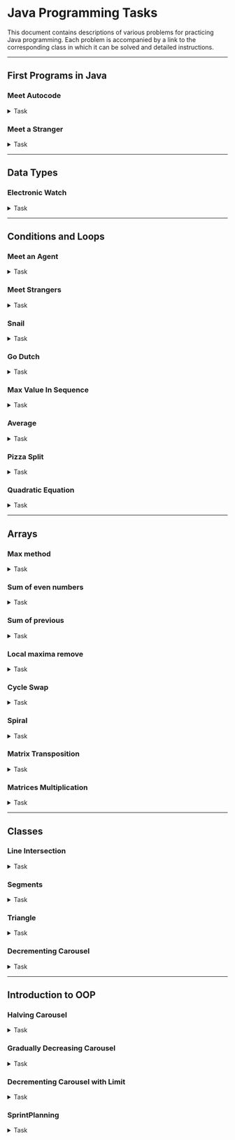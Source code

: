 # Java Programming Tasks

This document contains descriptions of various problems for practicing Java programming. Each problem is accompanied by a link to the corresponding class in which it can be solved and detailed instructions.

---

## First Programs in Java

### Meet Autocode
<details>
  <summary>Task</summary>
  <p>
    Please, proceed to <code>HelloAutocode</code> class and write a simple program that prints <i>"Hello, Autocode!"</i> (don't print quote marks).
  </p>
</details>

### Meet a Stranger
<details>
  <summary>Task</summary>
  <p>
    Please, proceed to the class <code>MeetAStranger</code>. The program must read a string from <code>System.in</code> and print a message <i>"Hello, input"</i>. Note that when entering an input string consisting of several words, the entire input must be printed.
  </p>
</details>

---

## Data Types

### Electronic Watch
<details>
  <summary>Task</summary>
  <p>
    Please, proceed to <code>ElectronicWatch</code> class. The program must print an electronic watch screen output for a given value of seconds since midnight.<br>
    Input value is given via <code>System.in</code>. Output value must be printed to <code>System.out</code>. It is guaranteed, that input number is non-negative.<br>
    Output format is <code>h:mm:ss</code> (possible values: [0:00:00; 23:59:59]).<br>
    <i>Extra challenge:</i> Try to solve the task without using <code>if</code> statements or cycles.
  </p>
</details>

---

## Conditions and Loops

### Meet an Agent
<details>
  <summary>Task</summary>
  <p>
    Please, proceed to <code>MeetAnAgent</code> class and write a program that:<br>
    <ul>
      <li>Asks for an input number;</li>
      <li>If the input equals to the secret password number, prints <I>"Hello, Agent"</i>;</li>
      <li>Otherwise, prints <I>"Access denied"</i>.</li>
    </ul>
    Secret password is stored in <code>final static int PASSWORD</code>.<br>
    It is guaranteed that the input is not null.
</details>

### Meet Strangers
<details>
  <summary>Task</summary>
  <p>
    Please, proceed to <code>HelloStrangers</code> class and write a program that:<br>
    <ul>
      <li>Asks for a number - amount of strangers to meet;</li>
      <li>Then reads stranger names line by line;</li>
      <li>And, finally, prints line by line <I>"Hello, stranger name"</i> for each stranger.</li>
    </ul>
    It is guaranteed that the input is not null. It is guaranteed that the input of strangers count is int number.<br>
    Consider special cases:<br>
    <ul>
      <li>If strangers count is zero, then program must print <I>"Oh, it looks like there is no one here"</i>.</li>
      <li>If strangers count is negative, then program must print <I>"Seriously? Why so negative?"</i>.</li>
    </ul>
</details>

### Snail
<details>
  <summary>Task</summary>
  <p>
    Consider a snail travels up a tree <code>a</code> feet each day. Then snail slides down <code>b</code> feet each night. Height of the tree is <code>h</code>.<br>
    Please, proceed to <code>Snail</code> class and write a program that prints number of days for the snail to reach the top of the tree.<br>
    Program reads <code>a</code>, <code>b</code>, <code>h</code> line by line. Input values are guaranteed to be positive integers.<br>
    If the snail cannot reach the top of the tree, print the message <i>"Impossible"</i>.
  </p>
</details>

### Go Dutch
<details>
  <summary>Task</summary>
  <p>
    Consider a company of friends visiting a restaurant. They decided to equally split the bill.<br>
    Friends decided to add 10 percent of the bill total amount as tips. Then they cover the total payment in equal parts.<br>
    Please, proceed to <code>GoDutch</code> class and write a program that reads a bill total amount and a number of friends, and then prints part to pay.<br>
    Consider some details:<br>
    <ul>
      <li>Program must read data from <code>System.in</code>;</li>
      <li>Bill total amount cannot be negative. If input value is negative, the program stops, printing: <i>"Bill total amount cannot be negative"</i>;</li>
      <li>Number of friends cannot be negative or zero. If input value is, then the program stops, printing: <I>"Number of friends cannot be negative or zero"</i>;</li>
      <li>Bill total amount, number of friends and part to pay are integers.</li>
    </ul>
</details>

### Max Value In Sequence
<details>
  <summary>Task</summary>
  <p>
    Please, proceed to <code>FindMaxInSeq</code> and write a program that reads a sequence of integer values from standard output and finds the maximum value. You must place your solution into the <code>max</code> method to pass tests.<br>
    Details:
    <ul>
      <li>You must read sequence values until the next one is <code>0</code>. Zero value means end of the input sequence.</li>
      <li>The sequence is guaranteed to contain at least one value.</li>
    </ul>
</details>

### Average
<details>
  <summary>Task</summary>
  <p>
    Please, proceed to <code>Average</code> class and write a program that reads a sequence of integer values from standard output and finds the average value.<br>
    Details:<br>
    <ul>
      <li>You must read sequence values until the next one is <code>0</code>. Zero value means end of the input sequence.</li>
      <li>The sequence is guaranteed to contain at least one value.</li>
      <li>Average value is also an <strong>integer</strong>. Use <strong>integer</strong> operations.</li>
    </ul>
</details>

### Pizza Split
<details>
  <summary>Task</summary>
  <p>
    Please, proceed to <code>PizzaSplit</code> class. The program must read two values from <code>System.in</code>:<br>
    <ul>
      <li>Number of people;</li>
      <li>Number of pieces per pizza.</li>
    </ul>
    It is guaranteed that these values are positive integers.<br>
    Then the program must print the minimum number of pizzas (not zero) so that everyone has an equal number of slices and no slice is left.<br>
</details>

### Quadratic Equation
<details>
  <summary>Task</summary>
  <p>
    Please, proceed to the <code>QuadraticEquation</code> class and implement a program to solve quadratic equations.<br>
    For the given quadratic equation coefficients <strong>(ax<sup>2</sup> + bx + c = 0)</strong>, return one or two roots of the equation if there is any in the set of real numbers.<br>
    Input value is given via <code>System.in</code>. Output value must be printed to <code>System.out</code>.<br>
    Output format is:
    <ul>
      <li><code>x1 x2</code> (two roots in any order separated by space) if there are two roots,</li>
      <li><code>x1</code> (just the value of the root) if there is the only root,</li>
      <li><code>no roots</code> (just a string value <i>"no roots"</i>) if there is no root.</li>
    </ul>
</details>

---

## Arrays

### Max method
<details>
  <summary>Task</summary>
  <p>
    Please, proceed to the <code>MaxMethod</code> class and implement the <code>max</code> method.<br>
    The correct implementation should receive an array of <code>int</code> values and return its maximum value.<br>
    Details:<br>
    <ul>
      <li>An input array is guaranteed to not be an empty array or <code>null</code>.</li>
      <li><code>max</code> method must not modify the array.</li>
      <li>Input array may contain any <code>int</code> value between <code>Integer.MIN_VALUE</code> and <code>Integer.MAX_VALUE</code>.</li>
    </ul>
</details>

### Sum of even numbers
<details>
  <summary>Task</summary>
  <p>
    Please, proceed to the <code>SumOfEvenNumbers</code> class and implement the <code>sum</code> method.<br>
    The correct implementation should receive an array of <code>int</code> values and return the sum of even numbers.<br>
    Details:<br>
    <ul>
      <li>If given array is null or empty, method returns 0.</li>
      <li><code>sum</code> method must not modify the array.</li>
      <li>Input array may contain any <code>int</code> value between <code>Integer.MIN_VALUE</code> and <code>Integer.MAX_VALUE</code>.</li>
    </ul>
</details>

### Sum of previous
<details>
  <summary>Task</summary>
  <p>
    Please, proceed to <code>SumOfPrevious</code> class and implement <code>getSumCheckArray</code> method.<br>
    The correct implementation should receive an array of <code>int</code> values and return an array of booleans where each element is a result of a check if a corresponding element is a sum of two previous elements in given array.<br>
    Details:<br>
    <ul>
      <li>The length of given array is guaranteed to be 2 or more.</li>
      <li>Given array is guaranteed to be not null.</li>
      <li>Method returns an array of booleans where each element is a result for corresponding element in given array.</li>
      <li>First two elements of the boolean array are always false.</li>
    </ul>
</details>

### Local maxima remove
<details>
  <summary>Task</summary>
  <p>
    Please, proceed to the LocalMaximaRemove class and implement the <code>removeLocalMaxima</code> method.<br>
    The correct implementation should receive an array of <code>int</code> values and return a copy of a given array with all local maxima removed in it. The original array must not be changed.<br>
    <strong>Local maximum</strong> is an element that is bigger that any of its neighbour elements. You should remove elements that are local maxima in the original array.
    Details:<br>
    <ul>
      <li>The size of given array is guaranteed to be more than 1.</li>
      <li>Given array is guaranteed to be not null.</li>
      <li>If the array has no local maxima, then you should return its copy without changes.</li>
      <li>You may use <code>java.util.Arrays.*</code> methods.</li>
    </ul>
</details>

### Cycle Swap
<details>
  <summary>Task</summary>
  <p>
    Please, proceed to <code>CycleSwap</code> class and implement its static methods:<br>
    <ul>
      <li><code>void cycleSwap(int[] array)</code><br>
           Shifts all the elements in the given array in the right direction by 1 position.<br>
           In this case, the last array element becomes first.<br>
           For example, <code>1 3 2 7 4</code> becomes <code>4 1 3 2 7</code>.<br>
      </li>
      <li><code>void cycleSwap(int[] array, int shift)</code><br>
          Shift all the elements in the given array in the right direction in the cycle manner by <code>shift</code> positions.<br>
          Shift value is guaranteed to be non-negative and not bigger than the array length.<br>
          For example, <code>1 3 2 7 4</code> with a shift of 3 becomes <code>2 7 4 1 3</code>.<br>
      </li>
    </ul>
</details>

### Spiral
<details>
  <summary>Task</summary>
  <p>
    Please, proceed to <code>Spiral</code> class and implement its static method:<br>
    <ul>
      <li><code>int[][] spiral(int rows, int columns)</code><br>
           Return a two-dimensional array coming in the form of a table and containing numbers from 1 up to <code>rows * cols</code>. The size of the table will be specified by the given parameters.<br>
           Numbers fill the "table" clockwise from the top-level corner in a spiral manner.<br>
           For example, for parameter values <code>(3, 4)</code> , the output array should be:<br>
           <code>1  2  3  4</code><br>
           <code>10 11 12 5</code><br>
           <code>9  8  7  6</code><br>
      </li>
    </ul>
</details>

### Matrix Transposition
<details>
  <summary>Task</summary>
  <p>
    Please, proceed to <code>TransposeMatrix</code> class an implement its method <code>multiply</code>.<br>
    It takes a rectangular integer array (matrix) as a parameter and returns it transposed.<br>
    Consider an integer matrix represented as a <strong>rectangular array</strong>. The task is to <strong>transpose</strong> a given matrix over its main diagonal. The <strong>transposition</strong> of a matrix over its main diagonal is simply a flipped version of the original matrix.
</details>

### Matrices Multiplication
<details>
  <summary>Task</summary>
  <p>
    Please, proceed to <code>MultiplyMatrix</code> class and implement its <code>multiply</code> method.<br>
    It takes two rectangular integer arrays (matrices) and returns the result of their multiplication.<br>
    Consider two integer matrices represented as <strong>rectangular arrays</strong>. The task is to <strong>multiply</strong> given matrices. The definition of <strong>matrix multiplication</strong> indicates a row-by-column multiplication, where the entries in the <strong>i-th</strong> row of <i>A</i> are multiplied by the corresponding entries in the <strong>j-th</strong> column of <i>B</i> and then the <strong>ij-th</strong> element of the resulting matrix is the sum of that multiplication results.<br>
    Note that it is guaranteed that the number of columns in the first matrix is equal to the number of rows in the second matrix.<br>
</details>

---

## Classes

### Line Intersection
<details>
  <summary>Task</summary>
  <p>
    Please, implement the method <code>intersection(Line)</code> in class <code>Line</code>. It must return a <code>Point</code> of intersection of two lines.<br>
    Note that lines are defined by linear equations: <code>y = k * x + b</code>. Line constructor takes <code>k</code> and <code>b</code> coefficients as parameters.<br>
    If lines coincide or do not intersect, the method must return null. It may seem surprising that we use <code>int</code> for arguments and fields of coordinates. The point is that using <code>double</code> will bring some extra complexity we want to avoid for this basic exercise. All tests are selected in to induce calculations without remainders.<br>
    You may check your result in class <code>Main</code>.
</details>

### Segments
<details>
  <summary>Task</summary>
  <p>
    Please, implement the following methods of class <code>Segment</code>:<br>
    <ul>
      <li>Constructor with start and end points as parameters<br>
          Ensure that a created segment exists and is not degenerative which means that the start and the end of the segment is not the same point.<br>
          If it is, use <code>throw new IllegalArgumentException()</code> to raise an error.</li>
      <li><code>double length()</code><br>
          Return length of the segment.</li>
      <li><code>Point middle()</code><br>
          Return a middle point of the segment.</li>
      <li><code>Point intersection(Segment another)</code><br>
          Return a point of the intersection of the current segment and the given one.<br>
          Return <code>null</code> if there is no such point.<br>
          Return <code>null</code> if segments are collinear.<br>
          Please, note that intersection point must lay on both segments.</li>
    </ul>
    Class <code>Point</code> is already there.
    Hints:
    <ul>
      <li><a href="https://www.wikihow.com/Use-Distance-Formula-to-Find-the-Length-of-a-Line">Length reference</a></li>
      <li><a href="https://www.wikihow.com/Find-the-Midpoint-of-a-Line-Segment#Use-the-Midpoint-Formula">Midpoint reference</a></li>
      <li><a href="https://en.wikipedia.org/wiki/Line%E2%80%93line_intersection">Intersection reference</a></li>
    </ul>
</details>

### Triangle
<details>
  <summary>Task</summary>
  <p>
    Please, implement methods of class <code>Triangle</code>:<br>
    <ul>
      <li>Constructor, which has three points as parameters.<br>
          Make sure that these points refer to vertices of the triangle.<br>
          Ensure that the created triangle exists and it is not degenerative.<br>
          If it is, use <code>throw new IllegalArgumentException()</code> to raise an error.</li>
      <li><code>double area()</code><br>
          Return the area of the triangle.</li>
      <li><code>Point centroid()</code><br>
          Return the centroid of the triangle.</li>
    </ul>
    Class <code>Point</code> is already there.
    Hints:
    <ul>
      <li><a href="https://en.wikipedia.org/wiki/Triangle#Existence_of_a_triangle">Triangle existence reference</a></li>
      <li><a href="https://en.wikipedia.org/wiki/Triangle#Existence_of_a_triangle">Triangle area reference</a></li>
      <li><a href="https://en.wikipedia.org/wiki/Centroid">Centroid reference</a></li>
    </ul>
    Please note that you may benefit from introducing more classes.
</details>

### Decrementing Carousel
<details>
  <summary>Task</summary>
  <p>
    <code>Decrementing Carousel</code> is a container, accepting <code>int</code> elements. <code>DecrementingCarousel</code> has a maximum capacity, specified via the constructor. When created, <code>DecrementingCarousel</code> is in accumulating state: you may add elements via the <code>addElement</code> method and can produce a <code>CarouselRun</code> object via the <code>run</code> method. Once the <code>run</code> method is called, <code>DecrementingCarousel</code> is in running state: it refuses adding more elements.<br>
          The <code>CarouselRun</code> allows to iterate over elements of the carousel decrementing them one by one with the <code>next</code> method. The <code>next</code> returns the value of the current element. Then it decreases the current element by one and switches to the next element.<br>
          The <code>CarouselRun</code> iterates over elements in the order of their insertion.<br>
          When an element is decreased to zero, the <code>CarouselRun</code> will skip it in further iterations. When there are no more elements available for decrementing, the <code>CarouselRun</code> returns <code>-1</code>.
          The <code>CarouselRun</code> also has the <code>isFinished</code> method, which indicates, if the carousel has run out of the elements to decrement.<br>
          <strong>Specification Details</strong><br>
          <code>DecrementingCarousel</code> has two public methods:
    <ul>
      <li><code>boolean addElement(int element)</code> - adds an element. If element is negative or zero, do not add the element. If container is full, do not add the element. If the <code>run</code> method was called to create a <code>CarouselRun</code>, do not add the element. If element is added successfully, return <code>true</code>. Return <code>false</code> otherwise.</li>
      <li><code>CarouselRun run()</code> - returns a <code>CarouselRun</code> to iterate over the elements. If the <code>run</code> method has already been called earlier, it must return <code>null</code>: <code>DecrementingCarousel</code> may generate only one <code>CarouselRun</code> object.</li>
    </ul>
          <code>CarouselRun</code> has two public methods:
    <ul>
      <li><code>int next()</code> - returns the current value of the current element, then decreases the current element by one and switches to the next element in insertion order. Skips zero elements. When there is no more elements to decrease, returns <code>-1</code>.</li>
      <li><code>boolean isFinished()</code> - when there is no more elements to decrease, returns <code>true</code>. Otherwise, returns <code>false</code>.</li>
    </ul>
</details>

---

## Introduction to OOP

### Halving Carousel
<details>
  <summary>Task</summary>
  <p>
    Note, that if you have not done the "Decrementing Carousel" exercise, you have to implement <code>DecrementingCarousel</code> and <code>CarouselRun</code> classes.<br>
    In this exercise you need to extend <code>DecrementingCarousel</code>. You need to implement <code>HalvingCarousel</code>. This subclass must halve elements instead of decrementing it by one. Note that you need to apply regular integer division, discarding the remainder. For example, <code>5 / 2 = 2</code>.
</details>

### Gradually Decreasing Carousel
<details>
  <summary>Task</summary>
  <p>
    Note, that if you have not done the "Decrementing Carousel" exercise, you have to implement <code>DecrementingCarousel</code> and <code>CarouselRun</code> classes.<br>
    In this exercise you need to extend <code>DecrementingCarousel</code>. You need to implement <code>GraduallyDecreasingCarousel</code>. This subclass must decrement elements by gradually increasing decrement. When you need to decrement an element for the first time, decrease it by <code>1</code>. Next time you need to decrement the same element, decrease it by <code>2</code>. Next time decrease by <code>3</code>, then by <code>4</code> and so on. Remember that you must not make process non-positive elements.
</details>

### Decrementing Carousel with Limit
<details>
  <summary>Task</summary>
  <p>
    Note, that if you have not done the "Decrementing Carousel" exercise, you have to implement <code>DecrementingCarousel</code> and <code>CarouselRun</code> classes.<br>
    In this exercise you need to extend <code>DecrementingCarousel</code>. You need to implement <code>DecrementingCarouselWithLimitedRun</code>. This subclass must decrement elements as a usual DecrementingCarousel. The difference is that this implementation must produce a carousel run, which limits number of calls to the <code>next</code> method. When the limit of calls reached carousel run must consider itself finished.
</details>

### SprintPlanning
<details>
  <summary>Task</summary>
  <p>
    In this exercise we are going to manage business logic of planning a sprint. A sprint is the basic unit of software development in SCRUM. Sprints are time boxed. Time capacity of a sprint is agreed while planning. Then we consider a sprint to be filled with some tasks.<br>
    We consider a task to be implemented with general-purpose <code>Ticket</code> class. But we also consider a sprint to accept only subtypes of the <code>Ticket</code> class: <code>Bug</code> and <code>UserStory</code>.<br>
    Here are API details:<br>
    <ul>
    <li><strong>Ticket</strong><br></li>
    Every ticket has an id, a name and an estimate of hours to complete it. One provides them via the constructor of the <code>Ticket</code> class. Also, a ticket may be completed or not. When a ticket is created, it is not completed.
        <ul>
            <li><code>getId()</code> - Returns the id of the ticket.</li>
            <li><code>getName()</code> - Returns the name of the ticket.</li>
            <li><code>getEstimate()</code> - Returns the estimate of the ticket.</li>
            <li><code>isCompleted()</code> - Returns <code>true</code> if the ticket is completed, <code>false</code> otherwise.</li>
            <li><code>getId()</code> - Returns the id of the ticket.</li>
            <li><code>complete()</code> - Sets the ticket to completed state.</li>
        </ul>
    </ul>
    <ul>
    <li><strong>UserStory</strong><br></li>
    We consider a user story to be a ticket that may contain some dependencies. A dependency is another user story that must be completed first to allow the dependent user story to complete. One provides dependencies of the UserStory via the constructor of the <code>UserStory</code> class.
        <ul>
            <li><code>complete()</code> - Like the <code>Ticket#complete()</code> method, this sets the ticket to completed state. The difference is that the user story may not be completed if its dependencies are not completed yet.</li>
            <li><code>getDependencies()</code> - Returns a defensive copy of dependencies array.</li>
            <li><code>toString()</code> - Returns a String representing this user story, using its id and name. Example: "[US 1] User Registration Entity"</li>
        </ul>
    </ul>
    <ul>
    <li><strong>Bug</strong><br></li>
    We consider a bug to be a ticket, that is related to some completed user story. Bugs may not exist by their on, without a related user story.
        <ul>
            <li><code>createBug(int id, String name, int estimate, UserStory userStory)</code> - A static method to create a Bug instance.<br>
                Returns null if the related user story is null or is not completed. Otherwise, returns a created Bug instance.</li>
            <li><code>toString()</code> - Returns a String representing this bug, using its id, name and the name of the related user story.<br>
                Example: with id = 2, name = "Add password repeat" and the related user story name = "Registration Form" the resulting string would be "[Bug 2] Registration Form: Add password repeat"</li>
        </ul>
    </ul>
    <ul>
    <li><strong>Sprint</strong><br></li>
    Sprints has the time capacity and the tickets limit, specified via constructor. It is not allowed for a Sprint to contain tickets with total estimate greater than time capacity. It is not allowed for a Sprint to contain total amount of tickets greater than tickets limit.<br>
    We consider a sprint to accept tickets via <code>add*</code> methods. That methods return <code>true</code> when an input ticket was accepted and <code>false</code> otherwise. Note that we consider a sprint to not accept:<br>
    1. <code>null</code> values.<br>
    2. tickets, that are already completed.<br>
    3. tickets, that has an estimate value that will lead to capacity overflow if added.<br>
    4. any ticket, if the sprint ticket limit is reached.<br>
        <ul>
            <li><code>addUserStory(UserStory userStory)</code> - accepts a userStory, if it is not <code>null</code>, not completed and its uncompleted dependencies are already accepted to the sprint.<br>
            Returns <code>true</code> if the user story is accepted, <code>false</code> otherwise.</li>
            <li><code>addBug(Bug bugReport)</code> - accepts a bug, if it is not <code>null</code> and not completed. Returns <code>true</code> if the bug is accepted, <code>false</code> otherwise.</li>
            <li><code>getTickets()</code> - Returns a defensive copy of the array of the sprint tickets. Make sure the order of tickets is as they were accepted to the sprint.</li>
            <li><code>getTotalEstimate()</code> - Returns the sum of estimates of all the tickets accepted to the sprint.</li>
        </ul>
    </ul>
    <strong>Important restriction:</strong> Note that in this exercise you <strong>may not</strong> use <em>Collections</em> and <em>Streams</em>.
</details>